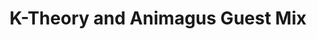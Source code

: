 ---
cid: WJRR032
title: 'K-Theory and Animagus Guest Mix'
link: http://thecore.fm
layout: radio
#embed: '<iframe src="http://thecore.fm/broadbandflash.html" width="100%" height="350px"></iframe>'
categories:
- radio
- featured
---